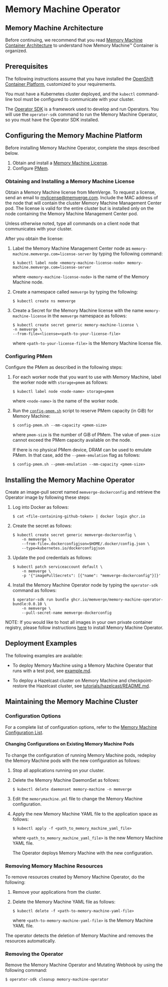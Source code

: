 # Memory Machine Operator

## Memory Machine Architecture

Before continuing, we recommend that you read [Memory Machine Container Architecture](architecture.md) to understand how Memory Machine™ Container is organized.

## Prerequisites

The following instructions assume that you have installed the [OpenShift Container Platform](https://access.redhat.com/documentation/en-us/openshift_container_platform/4.10/html-single/installing/index#installation-process_ocp-installation-overview), customized to your requirements.

You must have a Kubernetes cluster deployed, and the `kubectl` command-line tool must be configured to communicate with your cluster.

The [Operator SDK](https://sdk.operatorframework.io/docs/installation/) is a framework used to develop and run Operators. You will use the `operator-sdk` command to run the Memory Machine Operator, so you must have the Operator SDK installed.

## Configuring the Memory Machine Platform

Before installing Memory Machine Operator, complete the steps described below.

1. Obtain and install a [Memory Machine License](#obtaining-and-installing-a-memory-machine-license).
2. Configure [PMem](#configuring-pmem).

### Obtaining and Installing a Memory Machine License

Obtain a Memory Machine license from MemVerge. To request a license, send an email to [mvlicense@memverge.com](mailto:mvlicense@memverge.com). Include the MAC address of the node that will contain the cluster Memory Machine Management Center pod. The license is valid for the entire cluster but is installed only on the node containing the Memory Machine Management Center pod.

Unless otherwise noted, type all commands on a client node that communicates with your cluster.

After you obtain the license:

1. Label the Memory Machine Management Center node as `memory-machine.memverge.com=license-server` by typing the following command:

   ```
   $ kubectl label node <memory-machine-license-node> memory-machine.memverge.com=license-server
   ```

   where `<memory-machine-license-node>` is the name of the Memory Machine node.

2. Create a namespace called `memverge` by typing the following:

    ```
    $ kubectl create ns memverge
    ```

3. Create a Secret for the Memory Machine license with the name `memory-machine-license` in the `memverge` namespace as follows:

    ```
    $ kubectl create secret generic memory-machine-license \
    -n memverge \
    --from-file=<license=<path-to-your-license-file>
   ```

    where `<path-to-your-license-file>` is the Memory Machine license file.

### Configuring PMem

Configure the PMem as described in the following steps:

1. For each worker node that you want to use with Memory Machine, label the worker node with `storage=pmem` as follows:

   ```
   $ kubectl label node <node-name> storage=pmem
   ```

    where `<node-name>` is the name of the worker node.

2. Run the [`config-pmem.sh`](scripts/config-pmem.sh) script to reserve PMem capacity (in GiB) for Memory Machine:

   ```
   $ config-pmem.sh --mm-capacity <pmem-size>
   ```
   where `pmem-size` is the number of GiB of PMem. The value of `pmem-size` cannot exceed the PMem capacity available on the node.

   If there is no physical PMem device, DRAM can be used to emulate PMem. In that case, add the `--pmem-emulation` flag as follows:

   ```
   $ config-pmem.sh --pmem-emulation --mm-capacity <pmem-size>
   ```

## Installing the Memory Machine Operator

Create an image-pull secret named `memverge-dockerconfig` and retrieve the Operator image by following these steps:

1. Log into Docker as follows:

   ```
   $ cat <file-containing-github-token> | docker login ghcr.io
   ```

2. Create the secret as follows:

   ```
   $ kubectl create secret generic memverge-dockerconfig \
       -n memverge \
       --from-file=.dockerconfigjson=$HOME/.docker/config.json \
       --type=kubernetes.io/dockerconfigjson
   ```

3. Update the pod credentials as follows:

   ```
   $ kubectl patch serviceaccount default \
       -n memverge \
       -p '{"imagePullSecrets": [{"name": "memverge-dockerconfig"}]}'
   ```

4. Install the Memory Machine Operator node by typing the `operator-sdk` command as follows:

   ```
   $ operator-sdk run bundle ghcr.io/memverge/memory-machine-operator-bundle:0.0.10 \
       -n memverge \
       --pull-secret-name memverge-dockerconfig
   ```

NOTE: If you would like to host all images in your own private container registry, please follow instructions [here](bundle_build/README.md) to install Memory Machine Operator.

## Deployment Examples

The following examples are available:

- To deploy Memory Machine using a Memory Machine Operator that runs with a test pod, see [example.md](example.md).

- To deploy a Hazelcast cluster on Memory Machine and checkpoint-restore the Hazelcast cluster, see [tutorials/hazelcast/README.md](tutorials/hazelcast/README.md).

## Maintaining the Memory Machine Cluster

### Configuration Options
For a complete list of configuration options, refer to the [Memory Machine Configuration List](config.md).

#### Changing Configurations on Existing Memory Machine Pods
To change the configuration of running Memory Machine pods, redeploy the Memory Machine pods with the new configuration as follows:

1. Stop all applications running on your cluster.

2. Delete the Memory Machine DaemonSet as follows:

   ```
   $ kubectl delete daemonset memory-machine -n memverge
   ```

3. Edit the `memorymachine.yml` file to change the Memory Machine configuration.

4. Apply the new Memory Machine YAML file to the application space as follows:

   ```
   $ kubectl apply -f <path_to_memory_machine_yaml_file>
   ```

   where `<path_to_memory_machine_yaml_file>` is the new Memory Machine YAML file.

   The Operator deploys Memory Machine with the new configuration.

### Removing Memory Machine Resources

To remove resources created by Memory Machine Operator, do the following:

1. Remove your applications from the cluster.

2. Delete the Memory Machine YAML file as follows:

   ```
   $ kubectl delete -f <path-to-memory-machine-yaml-file>
   ```

   where `<path-to-memory-machine-yaml-file>` is the Memory Machine YAML file.

The operator detects the deletion of Memory Machine and removes the resources automatically.

### Removing the Operator

Remove the Memory Machine Operator and Mutating Webhook by using the following command:

```
$ operator-sdk cleanup memory-machine-operator
```
